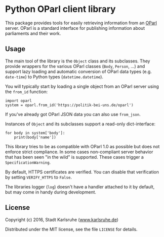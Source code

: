 Python OParl client library
===========================
This package provides tools for easily retrieving information from an
[OParl][oparl] server. OParl is a standard interface for publishing information
about parliaments and their work.

[oparl]: https://oparl.org


Usage
-----
The main tool of the library is the `Object` class and its subclasses. They
provide wrappers for the various OParl classes (`Body`, `Person`, ...) and
support lazy loading and automatic conversion of OParl data types (e.g.
`date-time`) to Python types (`datetime.datetime`).

You will typically start by loading a single object from an OParl server
using the `from_id` function:

    import oparl
    system = oparl.from_id('https://politik-bei-uns.de/oparl')

If you've already got OParl JSON data you can also use `from_json`.

Instances of `Object` and its subclasses support a read-only dict-interface:

    for body in system['body']:
        print(body['name'])

This library tries to be as compatible with OParl 1.0 as possible but does not
enforce strict compliance. In some cases non-compliant server behavior that has
been seen "in the wild" is supported. These cases trigger a
`SpecificationWarning`.

By default, HTTPS certificates are verified. You can disable that verification
by setting `VERIFY_HTTPS` to `False`.

The libraries logger (`log`) doesn't have a handler attached to it by default,
but may come in handy during development.


License
-------
Copyright (c) 2016, Stadt Karlsruhe (www.karlsruhe.de)

Distributed under the MIT license, see the file `LICENSE` for details.

